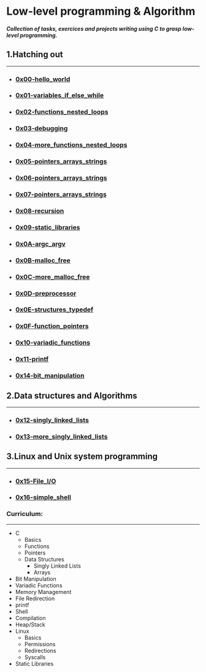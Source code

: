 # Low-level programming & Algorithm
#### *Collection of tasks, exercices and projects writing using C to grasp low-level programming.*

## 1\.Hatching out
----------------

*   ### [0x00-hello\_world](/hbcode1/alx-low_level_programming/tree/master/0x00-hello_world "0x00-hello_world")

*   ### [0x01-variables\_if\_else\_while](/hbcode1/alx-low_level_programming/tree/master/0x01-variables_if_else_while "0x01-variables_if_else_while")

*   ### [0x02-functions\_nested\_loops](/hbcode1/alx-low_level_programming/tree/master/0x02-functions_nested_loops "0x02-functions_nested_loops")

*   ### [0x03-debugging](/hbcode1/alx-low_level_programming/tree/master/0x03-debugging "0x03-debugging")

*   ### [0x04-more\_functions\_nested\_loops](/hbcode1/alx-low_level_programming/tree/master/0x04-more_functions_nested_loops "0x04-more_functions_nested_loops")

*   ### [0x05-pointers\_arrays\_strings](/hbcode1/alx-low_level_programming/tree/master/0x05-pointers_arrays_strings "0x05-pointers_arrays_strings")

*   ### [0x06-pointers\_arrays\_strings](/hbcode1/alx-low_level_programming/tree/master/0x06-pointers_arrays_strings "0x06-pointers_arrays_strings")

*   ### [0x07-pointers\_arrays\_strings](/hbcode1/alx-low_level_programming/tree/master/0x07-pointers_arrays_strings "0x07-pointers_arrays_strings")

*   ### [0x08-recursion](/hbcode1/alx-low_level_programming/tree/master/0x08-recursion "0x08-recursion")

*   ### [0x09-static\_libraries](/hbcode1/alx-low_level_programming/tree/master/0x09-static_libraries "0x09-static_libraries")

*   ### [0x0A-argc\_argv](/hbcode1/alx-low_level_programming/tree/master/0x0A-argc_argv "0x0A-argc_argv")

*   ### [0x0B-malloc\_free](/hbcode1/alx-low_level_programming/tree/master/0x0B-malloc_free "0x0B-malloc_free")

*   ### [0x0C-more\_malloc\_free](/hbcode1/alx-low_level_programming/tree/master/0x0C-more_malloc_free "0x0C-more_malloc_free")

*   ### [0x0D-preprocessor](/hbcode1/alx-low_level_programming/tree/master/0x0D-preprocessor "0x0D-preprocessor")

*   ### [0x0E-structures\_typedef](/hbcode1/alx-low_level_programming/tree/master/0x0E-structures_typedef "0x0E-structures_typedef")

*   ### [0x0F-function\_pointers](/hbcode1/alx-low_level_programming/tree/master/0x0F-function_pointers "0x0F-function_pointers")

*   ### [0x10-variadic\_functions](/hbcode1/alx-low_level_programming/tree/master/0x10-variadic_functions "0x10-variadic_functions")

*   ### [0x11-printf](/hbcode1/alx-low_level_programming/tree/master/ "0x11-printf")

*   ### [0x14-bit\_manipulation](/hbcode1/alx-low_level_programming/tree/master/ "0x14-bit_manipulation")

## 2\.Data structures and Algorithms
----------------

*   ### [0x12-singly\_linked\_lists](/hbcode1/alx-low_level_programming/tree/master/0x12-singly_linked_lists "0x12-singly_linked_lists")

*   ### [0x13-more\_singly\_linked\_lists](/hbcode1/alx-low_level_programming/tree/master/0x13-more_singly_linked_lists "0x13-more_singly_linked_lists")

## 3\.Linux and Unix system programming
----------------

*   ### [0x15-File\_I/O](/hbcode1/alx-low_level_programming/tree/master/ "0x15-File\_I/O")

*   ### [0x16-simple\_shell](/hbcode1/alx-low_level_programming/tree/master/ "0x16-simple\_shell")


### Curriculum:
----------------

*   C
    *   Basics
    *   Functions
    *   Pointers
    *   Data Structures
        *   Singly Linked Lists
        *   Arrays
*   Bit Manipulation
*   Variadic Functions
*   Memory Management
*   File Redirection
*   printf
*   Shell
*   Compilation
*   Heap/Stack
*   Linux
    *   Basics
    *   Permissions
    *   Redirections
    *   Syscalls
*   Static Libraries
